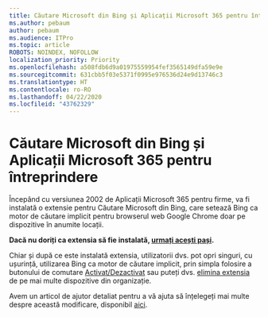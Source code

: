 ```yaml
---
title: Căutare Microsoft din Bing și Aplicații Microsoft 365 pentru întreprindere
ms.author: pebaum
author: pebaum
ms.audience: ITPro
ms.topic: article
ROBOTS: NOINDEX, NOFOLLOW
localization_priority: Priority
ms.openlocfilehash: a508fdb6d9a01975559954fef3565149dfa59e9e
ms.sourcegitcommit: 631cbb5f03e5371f0995e976536d24e9d13746c3
ms.translationtype: HT
ms.contentlocale: ro-RO
ms.lasthandoff: 04/22/2020
ms.locfileid: "43762329"
---
```

# <a name="microsoft-search-in-bing-and-microsoft-365-apps-for-enterprise"></a>Căutare Microsoft din Bing și Aplicații Microsoft 365 pentru întreprindere

Începând cu versiunea 2002 de Aplicații Microsoft 365 pentru firme, va fi instalată o extensie pentru Căutare Microsoft din Bing, care setează Bing ca motor de căutare implicit pentru browserul web Google Chrome doar pe dispozitive în anumite locații.

**Dacă nu doriți ca extensia să fie instalată, [urmați acești pași](https://docs.microsoft.com/deployoffice/microsoft-search-bing#how-to-exclude-the-extension-for-microsoft-search-in-bing-from-being-installed).**

Chiar și după ce este instalată extensia, utilizatorii dvs. pot opri singuri, cu ușurință, utilizarea Bing ca motor de căutare implicit, prin simpla folosire a butonului de comutare [Activat/Dezactivat](https://docs.microsoft.com/deployoffice/microsoft-search-bing#change-whether-bing-is-the-default-search-engine-for-google-chrome) sau puteți dvs. [elimina extensia](https://docs.microsoft.com/deployoffice/microsoft-search-bing#how-to-remove-the-extension-after-its-been-installed) de pe mai multe dispozitive din organizație.

Avem un articol de ajutor detaliat pentru a vă ajuta să înțelegeți mai multe despre această modificare, disponibil [aici](https://docs.microsoft.com/deployoffice/microsoft-search-bing).